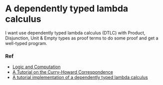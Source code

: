 # A dependently typed lambda calculus

I want use dependently typed lambda calculus (DTLC) with Product, Disjunction, Unit & Empty types as proof terms to do some proof and get a well-typed program.

### Ref
- [Logic and Computation](https://www.cs.mcgill.ca/~bpientka/oplss/)
- [A Tutorial on the Curry-Howard Correspondence](http://purelytheoretical.com/papers/ATCHC.pdf)
- [A tutorial implementation of a dependently typed lambda calculus](https://www.andres-loeh.de/LambdaPi/LambdaPi.pdf)
